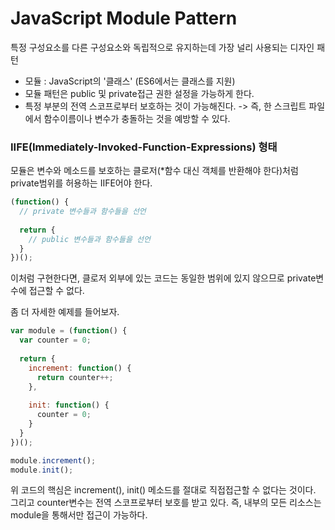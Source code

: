 # JavaScript Module Pattern
특정 구성요소를 다른 구성요소와 독립적으로 유지하는데 가장 널리 사용되는 디자인 패턴
- 모듈 : JavaScript의 '클래스' (ES6에서는 클래스를 지원)
- 모듈 패턴은 public 및 private접근 권한 설정을 가능하게 한다.
- 특정 부분의 전역 스코프로부터 보호하는 것이 가능해진다. -> 즉, 한 스크립트 파일에서 함수이름이나 변수가 충돌하는 것을 예방할 수 있다.

### IIFE(Immediately-Invoked-Function-Expressions) 형태
모듈은 변수와 메소드를 보호하는 클로저(*함수 대신 객체를 반환해야 한다)처럼 private범위를 허용하는 IIFE어야 한다.

```js
(function() {
  // private 변수들과 함수들을 선언
  
  return {
    // public 변수들과 함수들을 선언
  }
})();
```
이처럼 구현한다면, 클로저 외부에 있는 코드는 동일한 범위에 있지 않으므로 private변수에 접근할 수 없다.
  
좀 더 자세한 예제를 들어보자.

```js
var module = (function() {
  var counter = 0;
  
  return {
    increment: function() {
      return counter++;
    },
    
    init: function() {
      counter = 0;
    }
  }
})();

module.increment();
module.init();
```
위 코드의 핵심은 increment(), init() 메소드를 절대로 직접접근할 수 없다는 것이다.
그리고 counter변수는 전역 스코프로부터 보호를 받고 있다. 즉, 내부의 모든 리소스는 module을 통해서만 접근이 가능하다.

  
